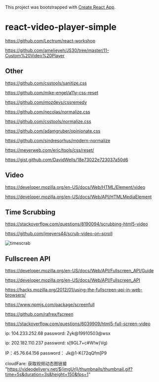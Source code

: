 This project was bootstrapped with [Create React App](https://github.com/facebook/create-react-app).

# react-video-player-simple

https://github.com/Lectrum/react-workshop

https://github.com/amelieyeh/JS30/tree/master/11-Custom%20Video%20Player

## Other

https://github.com/csstools/sanitize.css

https://github.com/mike-engel/a11y-css-reset

https://github.com/mozdevs/cssremedy

https://github.com/necolas/normalize.css

https://github.com/csstools/normalize.css

https://github.com/adamgruber/opinionate.css

https://github.com/sindresorhus/modern-normalize

https://meyerweb.com/eric/tools/css/reset/

https://gist.github.com/DavidWells/18e73022e723037a50d6

## Video

https://developer.mozilla.org/en-US/docs/Web/HTML/Element/video

https://developer.mozilla.org/en-US/docs/Web/API/HTMLMediaElement

## Time Scrubbing

https://stackoverflow.com/questions/8190094/scrubbing-html5-video

https://github.com/jmeyers44/scrub-video-on-scroll

![timescrab](https://user-images.githubusercontent.com/24504648/60599810-c28b5d00-9db7-11e9-934e-bf80d0166f7f.png)

## Fullscreen API

https://developer.mozilla.org/en-US/docs/Web/API/Fullscreen_API/Guide

https://developer.mozilla.org/en-US/docs/Web/API/Fullscreen_API

https://hacks.mozilla.org/2012/01/using-the-fullscreen-api-in-web-browsers/

https://www.npmjs.com/package/screenfull

https://github.com/rafrex/fscreen

https://stackoverflow.com/questions/6039909/html5-full-screen-video


<!-- 老机器 -->
<!-- ip: 202.182.110.237
username: root
password: tZ,1-w#].whYTwCd

mysql: WLSYD$ttxqXq9@ -->

<!-- 新机器 -->

<!-- ip: 198.13.43.1
username: tZ,1-w#].whYTwCd -->

ip: 104.233.252.68
password: Zyk@19910503@wsx



<!-- votlr 服务器 专门存放后台管理系统 生成分享海报 -->

ip: 202.182.110.237
password: s[9GL7+c#W!w}Vg)

<!-- 最新服务器 -->
IP：45.76.64.156
password： Jk@1-K{72qQfm[P9


cloudFare: 获取视频动态图链接
"https://videodelivery.net/${imgUrl}/thumbnails/thumbnail.gif?time=5s&duration=3s&height=150&fps=1"